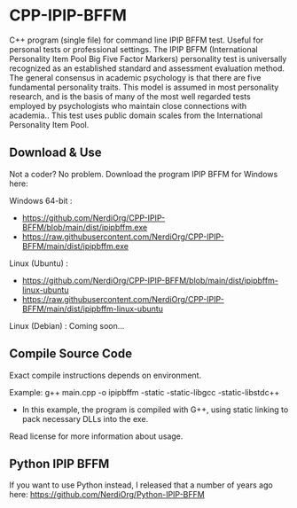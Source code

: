 # CPP-IPIP-BFFM

C++ program (single file) for command line IPIP BFFM test. Useful for personal tests or professional settings. The IPIP BFFM (International Personality Item Pool Big Five Factor Markers) personality test is universally recognized as an established standard and assessment evaluation method. The general consensus in academic psychology is that there are five fundamental personality traits. This model is assumed in most personality research, and is the basis of many of the most well regarded tests employed by psychologists who maintain close connections with academia.. This test uses public domain scales from the International Personality Item Pool.

## Download & Use

Not a coder? No problem. Download the program IPIP BFFM for Windows here:

Windows 64-bit : 
- https://github.com/NerdiOrg/CPP-IPIP-BFFM/blob/main/dist/ipipbffm.exe
- https://raw.githubusercontent.com/NerdiOrg/CPP-IPIP-BFFM/main/dist/ipipbffm.exe

Linux (Ubuntu) :
- https://github.com/NerdiOrg/CPP-IPIP-BFFM/blob/main/dist/ipipbffm-linux-ubuntu
- https://raw.githubusercontent.com/NerdiOrg/CPP-IPIP-BFFM/main/dist/ipipbffm-linux-ubuntu

Linux (Debian) : Coming soon...


## Compile Source Code

Exact compile instructions depends on environment. 

Example: g++ main.cpp -o ipipbffm  -static -static-libgcc -static-libstdc++
- In this example, the program is compiled with G++, using static linking to pack necessary DLLs into the exe.

Read license for more information about usage.

## Python IPIP BFFM 

If you want to use Python instead, I released that a number of years ago here: https://github.com/NerdiOrg/Python-IPIP-BFFM
